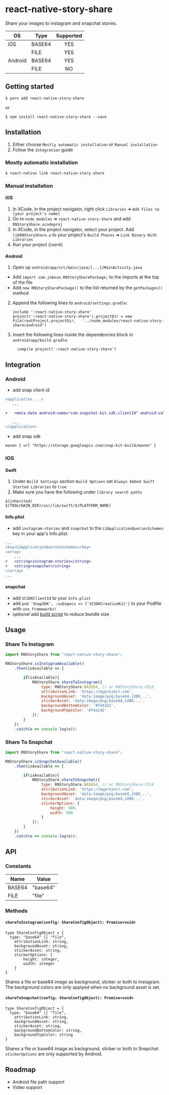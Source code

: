# react-native-story-share

Share your images to instagram and snapchat stories.

| OS | Type | Supported |
|---|---|:---:|
| iOS | BASE64 | YES |
|  | FILE | YES |
| Android | BASE64 | YES |
|  | FILE | NO |

## Getting started

`$ yarn add react-native-story-share`

or

`$ npm install react-native-story-share --save`

## Installation
1. Either choose `Mostly automatic installation` or `Manual installation`
2. Follow the `Integration` guide

### Mostly automatic installation

`$ react-native link react-native-story-share`

### Manual installation

#### iOS

1. In XCode, in the project navigator, right click `Libraries` ➜ `Add Files to [your project's name]`
2. Go to `node_modules` ➜ `react-native-story-share` and add `RNStoryShare.xcodeproj`
3. In XCode, in the project navigator, select your project. Add `libRNStoryShare.a` to your project's `Build Phases` ➜ `Link Binary With Libraries`
4. Run your project (`Cmd+R`)

#### Android

1. Open up `android/app/src/main/java/[...]/MainActivity.java`

- Add `import com.jobeso.RNStorySharePackage;` to the imports at the top of the file
- Add `new RNStorySharePackage()` to the list returned by the `getPackages()` method

2. Append the following lines to `android/settings.gradle`:
   ```
   include ':react-native-story-share'
   project(':react-native-story-share').projectDir = new File(rootProject.projectDir, 	'../node_modules/react-native-story-share/android')
   ```
3. Insert the following lines inside the dependencies block in `android/app/build.gradle`:
   ```
     compile project(':react-native-story-share')
   ```

## Integration

### Android

 + add snap client id
```diff
<application ...>
   ...

+   <meta-data android:name="com.snapchat.kit.sdk.clientId" android:value="your app’s client id" />

   ...
</application>
```

+ add snap sdk
```
maven { url "https://storage.googleapis.com/snap-kit-build/maven" }
```

### iOS

#### Swift

1. Under `Build Settings` section `Build Options` set `Always Embed Swift Started Libraries` to `true`
2. Make sure you have the following under `library search paths`

```
$(inherited)
$(TOOLCHAIN_DIR)/usr/lib/swift/$(PLATFORM_NAME)
```

#### Info.plist

+ add `instagram-stories` and `snapchat` to the `LSApplicationQueriesSchemes` key in your app's Info.plist.

```diff
...
<key>LSApplicationQueriesSchemes</key>
<array>
	...
+	<string>instagram-stories</string>
+	<string>snapchat</string>
</array>
...
```

#### snapchat
+ add `SCSDKClientId` to your `Info.plist`
+ add `pod 'SnapSDK', :subspecs => ['SCSDKCreativeKit']` to your Podfile with `use_frameworks!`
+ *optional* add [build script](https://docs.snapchat.com/docs/submitting) to reduce bundle size

## Usage

### Share To Instagram
```javascript
import RNStoryShare from "react-native-story-share";

RNStoryShare.isInstagramAvailable()
	.then(isAvailable => {

		if(isAvailable){
			RNStoryShare.shareToInstagram({
				type: RNStoryShare.BASE64, // or RNStoryShare.FILE
				attributionLink: 'https://myproject.com',
				backgroundAsset: 'data:image/png;base64,iVBO...',
				stickerAsset: 'data:image/png;base64,iVBO...',
				backgroundBottomColor: '#f44162',
				backgroundTopColor: '#f4a142'
			});
		}
	})
	.catch(e => console.log(e));
```

### Share To Snapchat
```javascript
import RNStoryShare from "react-native-story-share";

RNStoryShare.isSnapchatAvailable()
	.then(isAvailable => {

		if(isAvailable){
			RNStoryShare.shareToSnapchat({
				type: RNStoryShare.BASE64, // or RNStoryShare.FILE
				attributionLink: 'https://myproject.com',
				backgroundAsset: 'data:image/png;base64,iVBO...',
				stickerAsset: 'data:image/png;base64,iVBO...',
				stickerOptions: {
					height: 900,
					width: 900
				}
			});
		}
	})
	.catch(e => console.log(e));

```

## API

### Constants

| Name | Value |
|---|---|
| BASE64 | "base64" |
| FILE | "file" |

### Methods

#### `shareToInstagram(config: ShareConfigObject): Promise<void>`
```
type ShareConfigObject = {
  type: "base64" || "file",
	attributionLink: string,
	backgroundAsset: string,
	stickerAsset: string,
	stickerOptions: {
		height: integer,
		width: integer
	}
}
```
Shares a file or base64 image as background, sticker or both to Instagram. The background colors are only applyed when no background asset is set.

#### `shareToSnapchat(config: ShareConfigObject): Promise<void>`
```
type ShareConfigObject = {
  type: "base64" || "file",
	attributionLink: string,
	backgroundAsset: string,
	stickerAsset: string,
	backgroundBottomColor: string,
	backgroundTopColor: string
}
```
Shares a file or base64 image as background, sticker or both to Snapchat. `stickerOptions` are only supported by Android.

## Roadmap
- Android file path support
- Video support
